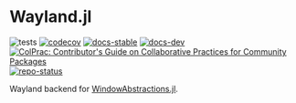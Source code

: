 # Wayland.jl

![tests](https://github.com/serenity4/Wayland.jl/workflows/Run%20tests/badge.svg)
[![codecov](https://codecov.io/gh/serenity4/Wayland.jl/branch/main/graph/badge.svg?token=5JSJGHYHCU)](https://codecov.io/gh/serenity4/Wayland.jl)
[![docs-stable](https://img.shields.io/badge/docs-stable-blue.svg)](https://serenity4.github.io/Wayland.jl/stable)
[![docs-dev](https://img.shields.io/badge/docs-dev-blue.svg)](https://serenity4.github.io/Wayland.jl/dev)
[![ColPrac: Contributor's Guide on Collaborative Practices for Community Packages](https://img.shields.io/badge/ColPrac-Contributor's%20Guide-blueviolet)](https://github.com/SciML/ColPrac)
[![repo-status](https://www.repostatus.org/badges/latest/active.svg)](https://www.repostatus.org/#wip)

Wayland backend for [WindowAbstractions.jl](https://github.com/serenity4/WindowAbstractions.jl).
